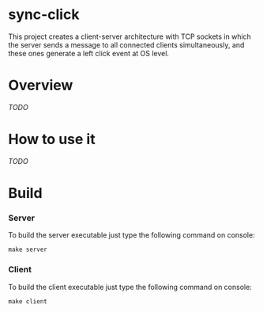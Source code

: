 # sync-click

This project creates a client-server architecture with TCP sockets in which the server sends a message to all connected clients simultaneously, and these ones generate a left click event at OS level.

# Overview

*TODO*

# How to use it

*TODO*

# Build

### Server
To build the server executable just type the following command on console:

	make server

### Client
To build the client executable just type the following command on console:

	make client
 
